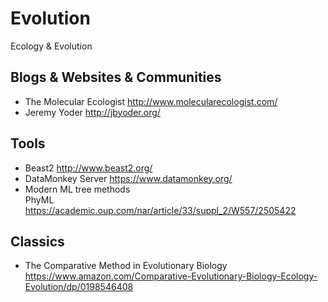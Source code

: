 # Evolution
Ecology &amp; Evolution
## Blogs & Websites & Communities
* The Molecular Ecologist http://www.molecularecologist.com/
* Jeremy Yoder http://jbyoder.org/
## Tools
* Beast2 http://www.beast2.org/
* DataMonkey Server https://www.datamonkey.org/
* Modern ML tree methods<br> PhyML  https://academic.oup.com/nar/article/33/suppl_2/W557/2505422 
## Classics
* The Comparative Method in Evolutionary Biology https://www.amazon.com/Comparative-Evolutionary-Biology-Ecology-Evolution/dp/0198546408
